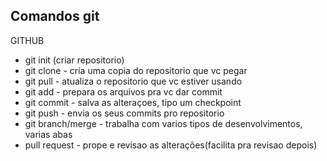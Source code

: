 ## Comandos git
GITHUB
- git init (criar repositorio)
- git clone -  cria uma copia do repositorio que vc pegar
- git pull - atualiza o repositorio que vc estiver usando
- git add - prepara os arquivos pra vc dar commit
- git commit - salva as alteraçoes, tipo um checkpoint
- git push - envia os seus commits pro repositorio
- git branch/merge - trabalha com varios tipos de desenvolvimentos, varias abas
- pull request - prope e revisao as alterações(facilita pra revisao depois)
